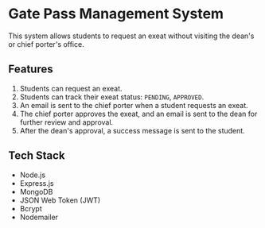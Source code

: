 # Gate Pass Management System

This system allows students to request an exeat without visiting the dean's or chief porter's office.

## Features
1. Students can request an exeat.
2. Students can track their exeat status: `PENDING`, `APPROVED`.
3. An email is sent to the chief porter when a student requests an exeat.
4. The chief porter approves the exeat, and an email is sent to the dean for further review and approval.
5. After the dean's approval, a success message is sent to the student.

## Tech Stack
- Node.js
- Express.js
- MongoDB
- JSON Web Token (JWT)
- Bcrypt
- Nodemailer

